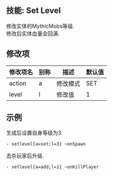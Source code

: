 技能: Set Level
--------------------------

修改实体的MythicMobs等级.  
修改后实体血量会回满.

修改项
----------

| 修改项名 | 别称    | 描述                                                                                                    | 默认值 |
|-----------|------------|----------------------------------------------------------------------------------------------------------------|---------------|
| action    | a       | 修改模式           | SET           |
| level     | l       | 修改值 | 1             |

示例
--------

生成后设置自身等级为3.

    - setlevel{a=set;l=3} ~onSpawn

击杀玩家后升级.

    - setlevel{a=add;l=1} ~onKillPlayer